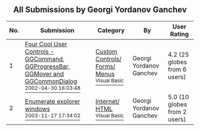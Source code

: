 ﻿<div align="center">

## All Submissions by Georgi Yordanov Ganchev

</div>

No.  | Submission | Category | By   | User Rating
---- | ---------- | -------- | ---- | -----------
1 | [Four Cool User Controls \- GGCommand, GGProgressBar, GGMover and GGCommonDialog<br /><sup>2002-04-30 16:03:48</sup>](https://github.com/Planet-Source-Code/georgi-yordanov-ganchev-four-cool-user-controls-ggcommand-ggprogressbar-ggmover-and-ggcomm__1-34339) | [Custom Controls/ Forms/  Menus<br /><sup>Visual Basic</sup>](../ByCategory/custom-controls-forms-menus__1-4.md) | Georgi Yordanov Ganchev | 4.2 (25 globes from 6 users)
2 | [Enumerate explorer windows<br /><sup>2003-11-27 17:34:02</sup>](https://github.com/Planet-Source-Code/georgi-yordanov-ganchev-enumerate-explorer-windows__1-50156) | [Internet/ HTML<br /><sup>Visual Basic</sup>](../ByCategory/internet-html__1-34.md) | Georgi Yordanov Ganchev | 5.0 (10 globes from 2 users)
